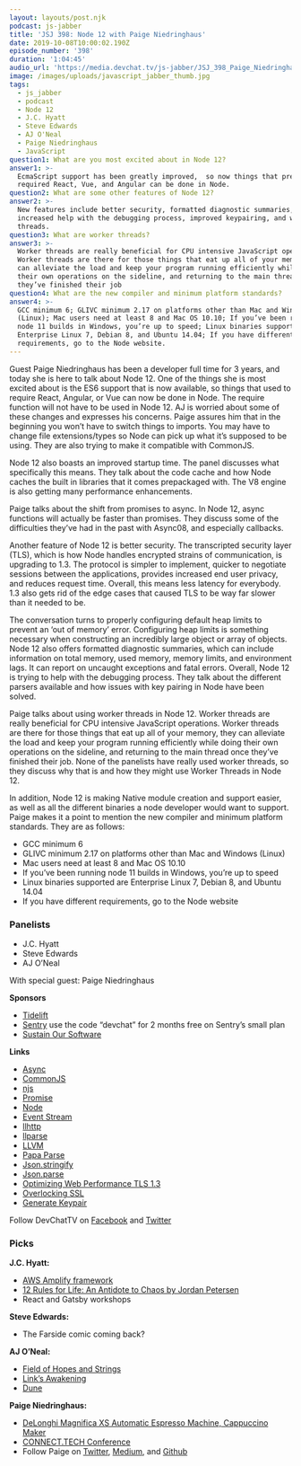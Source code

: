 ```yaml
---
layout: layouts/post.njk
podcast: js-jabber
title: 'JSJ 398: Node 12 with Paige Niedringhaus'
date: 2019-10-08T10:00:02.190Z
episode_number: '398'
duration: '1:04:45'
audio_url: 'https://media.devchat.tv/js-jabber/JSJ_398_Paige_Niedringhaus.mp3'
image: /images/uploads/javascript_jabber_thumb.jpg
tags:
  - js_jabber
  - podcast
  - Node 12
  - J.C. Hyatt
  - Steve Edwards
  - AJ O'Neal
  - Paige Niedringhaus
  - JavaScript
question1: What are you most excited about in Node 12?
answer1: >-
  EcmaScript support has been greatly improved,  so now things that previously
  required React, Vue, and Angular can be done in Node.
question2: What are some other features of Node 12?
answer2: >-
  New features include better security, formatted diagnostic summaries,
  increased help with the debugging process, improved keypairing, and worker
  threads.
question3: What are worker threads?
answer3: >-
  Worker threads are really beneficial for CPU intensive JavaScript operations.
  Worker threads are there for those things that eat up all of your memory, they
  can alleviate the load and keep your program running efficiently while doing
  their own operations on the sideline, and returning to the main thread once
  they’ve finished their job
question4: What are the new compiler and minimum platform standards?
answer4: >-
  GCC minimum 6; GLIVC minimum 2.17 on platforms other than Mac and Windows
  (Linux); Mac users need at least 8 and Mac OS 10.10; If you’ve been running
  node 11 builds in Windows, you’re up to speed; Linux binaries supported are
  Enterprise Linux 7, Debian 8, and Ubuntu 14.04; If you have different
  requirements, go to the Node website.
---
```

Guest Paige Niedringhaus has been a developer full time for 3 years, and today she is here to talk about Node 12. One of the things she is most excited about is the ES6 support that is now available, so things that used to require React, Angular, or Vue can now be done in Node. The require function will not have to be used in Node 12. AJ is worried about some of these changes and expresses his concerns. Paige assures him that in the beginning you won’t have to switch things to imports. You may have to change file extensions/types so Node can pick up what it’s supposed to be using. They are also trying to make it compatible with CommonJS.

Node 12 also boasts an improved startup time. The panel discusses what specifically this means. They talk about the code cache and how Node caches the built in libraries that it comes prepackaged with. The V8 engine is also getting many performance enhancements. 

Paige talks about the shift from promises to async. In Node 12, async functions will actually be faster than promises. They discuss some of the difficulties they’ve had in the past with Async08, and especially callbacks. 

Another feature of Node 12 is better security. The transcripted security layer (TLS), which is how Node handles encrypted strains of communication, is upgrading to 1.3. The protocol is simpler to implement, quicker to negotiate sessions between the applications, provides increased end user privacy, and reduces request time. Overall, this means less latency for everybody. 1.3 also gets rid of the edge cases that caused TLS to be way far slower than it needed to be. 

The conversation turns to properly configuring default heap limits to prevent an ‘out of memory’ error. Configuring heap limits is something necessary when constructing an incredibly large object or array of objects. Node 12 also offers formatted diagnostic summaries, which can include information on total memory, used memory, memory limits, and environment lags. It can report on uncaught exceptions and fatal errors. Overall, Node 12 is trying to help with the debugging process. They talk about the different parsers available and how issues with key pairing in Node have been solved. 

Paige talks about using worker threads in Node 12. Worker threads are really beneficial for CPU intensive JavaScript operations. Worker threads are there for those things that eat up all of your memory, they can alleviate the load and keep your program running efficiently while doing their own operations on the sideline, and returning to the main thread once they’ve finished their job. None of the panelists have really used worker threads, so they discuss why that is and how they might use Worker Threads in Node 12. 

In addition, Node 12 is making Native module creation and support easier, as well as all the different binaries a node developer would want to support. Paige makes it a point to mention the new compiler and minimum platform standards. They are as follows:



*   GCC minimum 6
*   GLIVC minimum 2.17 on platforms other than Mac and Windows (Linux)
*   Mac users need at least 8 and Mac OS 10.10
*   If you’ve been running node 11 builds in Windows, you’re up to speed
*   Linux binaries supported are Enterprise Linux 7, Debian 8, and Ubuntu 14.04
*   If you have different requirements, go to the Node website


### **Panelists**



*   J.C. Hyatt
*   Steve Edwards
*   AJ O’Neal

With special guest: Paige Niedringhaus

**Sponsors**



*   [Tidelift](https://tidelift.com/)
*   [Sentry](http://sentry.io/) use the code “devchat” for 2 months free on Sentry’s small plan
*   [Sustain Our Software](https://devchat.tv/sustain-our-software/)

**Links**



*   [Async](https://caolan.github.io/async/)
*   [CommonJS](https://flaviocopes.com/commonjs/)
*   [njs](https://nginx.org/en/docs/njs/)
*   [Promise](https://developer.mozilla.org/en/docs/Web/JavaScript/Reference/Global_Objects/Promise)
*   [Node](https://nodejs.org/en/)
*   [Event Stream](https://www.npmjs.com/package/event-stream)
*   [llhttp](https://github.com/nodejs/llhttp)
*   [llparse](https://github.com/nodejs/llparse)
*   [LLVM](https://llvm.org/)
*   [Papa Parse](https://www.papaparse.com/)
*   [Json.stringify ](https://developer.mozilla.org/en/docs/Web/JavaScript/Reference/Global_Objects/JSON/stringify)
*   [Json.parse](https://developer.mozilla.org/en/docs/Web/JavaScript/Reference/Global_Objects/JSON/parse)
*   [Optimizing Web Performance TLS 1.3](https://blog.thousandeyes.com/optimizing-web-performance-tls-1-3/)
*   [Overlocking SSL](https://www.imperialviolet.org/2010/06/25/overclocking-ssl.html)
*   [Generate Keypair](https://nodejs.org/api/crypto.html#crypto_crypto_generatekeypair_type_options_callback)

Follow DevChatTV on [Facebook](https://www.facebook.com/DevChattv/?__tn__=%2Cd%2CP-R&eid=ARDBDrBnK71PDmx_8gE_IeIEo5SnM7cyzylVBjAwfaOo1ck_6q3GXuRBfaUQZaWVvFGyEVjrhDwnS_tV) and [Twitter](https://twitter.com/devchattv?lang=en)


### **Picks**

**J.C. Hyatt:**



*   [AWS Amplify framework](https://aws-amplify.github.io/)
*   [12 Rules for Life: An Antidote to Chaos by Jordan Petersen](https://www.amazon.com/12-Rules-Life-Antidote-Chaos/dp/0345816021)
*   React and Gatsby workshops

**Steve Edwards:**



*   The Farside comic coming back?

**AJ O’Neal:**



*   [Field of Hopes and Strings](https://stringplayergamer.bandcamp.com/album/field-of-hopes-and-strings)
*   [Link’s Awakening](https://amzn.to/34QjU7q?ie=UTF8&qid=1548462018&sr=8-1&linkCode=ll1&tag=devchattv-20&linkId=f06bfe7482dca8bb751ed6d7cc86e2ab&language=en_US)
*   [Dune](https://amzn.to/2O6gE1K?ie=UTF8&qid=1548462018&sr=8-1&linkCode=ll1&tag=devchattv-20&linkId=f06bfe7482dca8bb751ed6d7cc86e2ab&language=en_US)

**Paige Niedringhaus:**



*   [DeLonghi Magnifica XS Automatic Espresso Machine, Cappuccino Maker](https://www.delonghi.com/en-us/products/coffee-and-espresso/coffee-makers/automatic-coffee-makers/magnifica-ecam-22110sb-0132213092)
*   [CONNECT.TECH Conference](https://connect.tech/)
*   Follow Paige on [Twitter](@pniedri), [Medium](https://link.medium.com/vCQSqTegiZ), and [Github](https://github.com/paigen11)
